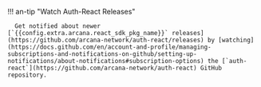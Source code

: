 !!! an-tip "Watch Auth-React Releases"

      Get notified about newer [`{{config.extra.arcana.react_sdk_pkg_name}}` releases](https://github.com/arcana-network/auth-react/releases) by [watching](https://docs.github.com/en/account-and-profile/managing-subscriptions-and-notifications-on-github/setting-up-notifications/about-notifications#subscription-options) the [`auth-react`](https://github.com/arcana-network/auth-react) GitHub repository.
